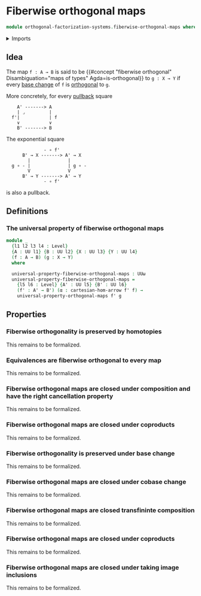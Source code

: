 # Fiberwise orthogonal maps

```agda
module orthogonal-factorization-systems.fiberwise-orthogonal-maps where
```

<details><summary>Imports</summary>

```agda
open import foundation.action-on-identifications-functions
open import foundation.cartesian-morphisms-arrows
open import foundation.cartesian-product-types
open import foundation.contractible-maps
open import foundation.contractible-types
open import foundation.coproduct-types
open import foundation.dependent-pair-types
open import foundation.equivalences
open import foundation.fibered-maps
open import foundation.fibers-of-maps
open import foundation.function-extensionality
open import foundation.function-types
open import foundation.functoriality-cartesian-product-types
open import foundation.functoriality-coproduct-types
open import foundation.functoriality-dependent-pair-types
open import foundation.homotopies
open import foundation.morphisms-arrows
open import foundation.postcomposition-functions
open import foundation.precomposition-functions
open import foundation.propositions
open import foundation.pullbacks
open import foundation.type-arithmetic-dependent-function-types
open import foundation.unit-type
open import foundation.universal-property-cartesian-product-types
open import foundation.universal-property-coproduct-types
open import foundation.universal-property-dependent-pair-types
open import foundation.universal-property-equivalences
open import foundation.universal-property-pullbacks
open import foundation.universe-levels
open import foundation.whiskering-homotopies-composition

open import orthogonal-factorization-systems.lifting-structures-on-squares
open import orthogonal-factorization-systems.local-types
open import orthogonal-factorization-systems.orthogonal-maps
open import orthogonal-factorization-systems.pullback-hom
```

</details>

## Idea

The map `f : A → B` is said to be
{{#concept "fiberwise orthogonal" Disambiguation="maps of types" Agda=is-orthogonal}}
to `g : X → Y` if every [base change](foundation.cartesian-morphisms-arrows.md)
of `f` is [orthogonal](orthogonal-factorization-systems.md) to `g`.

More concretely, for every [pullback](foundation-core.pullbacks.md) square

```text
    A' -------> A
    | ⌟         |
  f'|           | f
    ∨           ∨
    B' -------> B
```

The exponential square

```text
              - ∘ f'
      B' → X -------> A' → X
        |              |
  g ∘ - |              | g ∘ -
        V              V
      B' → Y -------> A' → Y
              - ∘ f'
```

is also a pullback.

## Definitions

### The universal property of fiberwise orthogonal maps

```agda
module _
  {l1 l2 l3 l4 : Level}
  {A : UU l1} {B : UU l2} {X : UU l3} {Y : UU l4}
  (f : A → B) (g : X → Y)
  where

  universal-property-fiberwise-orthogonal-maps : UUω
  universal-property-fiberwise-orthogonal-maps =
    {l5 l6 : Level} {A' : UU l5} {B' : UU l6}
    (f' : A' → B') (α : cartesian-hom-arrow f' f) →
    universal-property-orthogonal-maps f' g
```

## Properties

### Fiberwise orthogonality is preserved by homotopies

This remains to be formalized.

### Equivalences are fiberwise orthogonal to every map

This remains to be formalized.

### Fiberwise orthogonal maps are closed under composition and have the right cancellation property

This remains to be formalized.

### Fiberwise orthogonal maps are closed under coproducts

This remains to be formalized.

### Fiberwise orthogonality is preserved under base change

This remains to be formalized.

### Fiberwise orthogonal maps are closed under cobase change

This remains to be formalized.

### Fiberwise orthogonal maps are closed transfininte composition

This remains to be formalized.

### Fiberwise orthogonal maps are closed under coproducts

This remains to be formalized.

### Fiberwise orthogonal maps are closed under taking image inclusions

This remains to be formalized.
